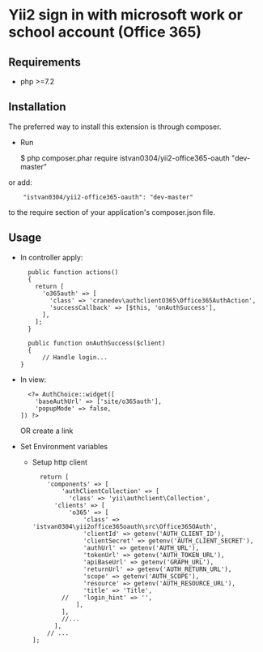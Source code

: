 Yii2 sign in with microsoft work or school account (Office 365)
=================

Requirements
------------
- php >=7.2

Installation
------------
The preferred way to install this extension is through composer.

- Run

    $ php composer.phar require istvan0304/yii2-office365-oauth "dev-master"
    
or add:
    
        "istvan0304/yii2-office365-oauth": "dev-master"
        
to the require section of your application's composer.json file.

Usage
------------

- In controller apply:

        public function actions()
        {
          return [
            'o365auth' => [
              'class' => 'cranedev\authclientO365\Office365AuthAction',
              'successCallback' => [$this, 'onAuthSuccess'],
            ],
          ];
        }

        public function onAuthSuccess($client)
        {
            // Handle login...
      }
        
- In view:

        <?= AuthChoice::widget([
          'baseAuthUrl' => ['site/o365auth'],
          'popupMode' => false,
      ]) ?>
                
  OR create a link

- Set Environment variables

  - Setup http client

          return [
            'components' => [
                'authClientCollection' => [
                  'class' => 'yii\authclient\Collection',
              'clients' => [
                  'o365' => [
                      'class' => 'istvan0304\yii2office365oauth\src\Office365OAuth',
                      'clientId' => getenv('AUTH_CLIENT_ID'),
                      'clientSecret' => getenv('AUTH_CLIENT_SECRET'),
                      'authUrl' => getenv('AUTH_URL'),
                      'tokenUrl' => getenv('AUTH_TOKEN_URL'),
                      'apiBaseUrl' => getenv('GRAPH_URL'),
                      'returnUrl' => getenv('AUTH_RETURN_URL'),
                      'scope' => getenv('AUTH_SCOPE'),
                      'resource' => getenv('AUTH_RESOURCE_URL'),
                      'title' => 'Title',
                //    'login_hint' => '',
                    ],
                ],
                //...
              ],
            // ...
        ];